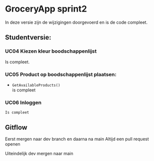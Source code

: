 # GroceryApp sprint2 

In deze versie zijn de wijzigingen doorgevoerd en is de code compleet.  

## Studentversie:  
### UC04 Kiezen kleur boodschappenlijst  
Is compleet.

### UC05 Product op boodschappenlijst plaatsen:   
- `GetAvailableProducts()`  
	is compleet 

### UC06 Inloggen  
	Is compleet

 
## Gitflow
Eerst mergen naar dev branch en daarna na main
Altijd een pull request openen

Uiteindelijk dev mergen naar main
